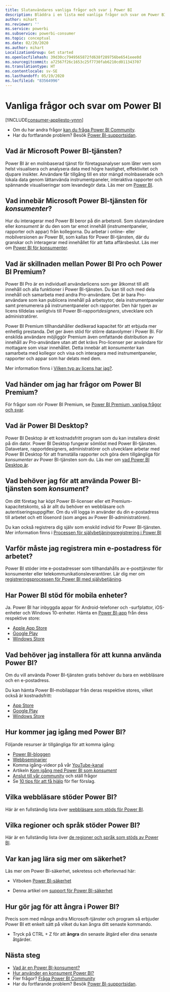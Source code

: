 ```yaml
---
title: Slutanvändares vanliga frågor och svar i Power BI
description: Bläddra i en lista med vanliga frågor och svar om Power BI-tjänsten och Power BI-mobilapparna.
author: mihart
ms.reviewer: ''
ms.service: powerbi
ms.subservice: powerbi-consumer
ms.topic: conceptual
ms.date: 02/20/2020
ms.author: mihart
LocalizationGroup: Get started
ms.openlocfilehash: 39d30cc7949565872fd638f289756be6541eee0d
ms.sourcegitcommit: a72567f26c1653c25f7730fab6210cd011343707
ms.translationtype: HT
ms.contentlocale: sv-SE
ms.lasthandoff: 05/19/2020
ms.locfileid: "83564996"
---
```

# <a name="frequently-asked-questions-about-power-bi"></a>Vanliga frågor och svar om Power BI

[!INCLUDE[consumer-appliesto-ynnn](../includes/consumer-appliesto-ynnn.md)]

* Om du har andra frågor [kan du fråga Power BI Community](https://community.powerbi.com/).
* Har du fortfarande problem? Besök [Power BI-supportsidan](https://powerbi.microsoft.com/support/).

## <a name="what-is-the-microsoft-power-bi-service"></a>Vad är Microsoft Power BI-tjänsten?

Power BI är en molnbaserad tjänst för företagsanalyser som låter vem som helst visualisera och analysera data med högre hastighet, effektivitet och djupare insikter. Användare får tillgång till en stor mängd molnbaserade och lokala data genom lättanvända instrumentpaneler, interaktiva rapporter och spännande visualiseringar som levandegör data. Läs mer om [Power BI](../fundamentals/power-bi-overview.md).

## <a name="what-is-the-microsoft-power-bi-service-for-consumers"></a>Vad innebär Microsoft Power BI-tjänsten för *konsumenter*?

Hur du interagerar med Power BI beror på din arbetsroll. Som slutanvändare eller *konsument* är du den som tar emot innehåll (instrumentpaneler, rapporter och appar) från kollegorna. Du arbetar i online- eller mobilversionen av Power BI, som kallas för Power BI-tjänsten, där du granskar och interagerar med innehållet för att fatta affärsbeslut.  Läs mer om [Power BI för konsumenter](index.yml).


## <a name="whats-the-difference-between-power-bi-pro-and-power-bi-premium"></a>Vad är skillnaden mellan Power BI Pro och Power BI Premium?

Power BI Pro är en individuell användarlicens som ger åtkomst till allt innehåll och alla funktioner i Power BI-tjänsten. Du kan till och med dela innehåll och samarbeta med andra Pro-användare. Det är bara Pro-användare som kan publicera innehåll på arbetsytor, dela instrumentpaneler samt prenumerera på instrumentpaneler och rapporter. Den här typen av licens tilldelas vanligtvis till Power BI-rapport*designers*, utvecklare och administratörer. 

Power BI Premium tillhandahåller dedikerad kapacitet för att erbjuda mer enhetlig prestanda. Det ger även stöd för större datavolymer i Power BI. För enskilda användare möjliggör Premium även omfattande distribution av innehåll av Pro-användare utan att det krävs Pro-licenser per användare för mottagare som visar innehållet. Detta innebär att *konsumenter* kan samarbeta med kollegor och visa och interagera med instrumentpaneler, rapporter och appar som har delats med dem. 

Mer information finns i [Vilken typ av licens har jag?](end-user-license.md).

## <a name="what-if-i-have-questions-about-power-bi-premium"></a>Vad händer om jag har frågor om Power BI Premium?

För frågor som rör Power BI Premium, se [Power BI Premium, vanliga frågor och svar](../admin/service-premium-faq.md).

## <a name="what-is-power-bi-desktop"></a>Vad är Power BI Desktop?

Power BI Desktop är ett kostnadsfritt program som du kan installera direkt på din dator. Power BI Desktop fungerar sömlöst med Power BI-tjänsten.  Datavetare, rapportdesigners, administratörer och utvecklare arbetar med Power BI Desktop för att framställa rapporter och göra dem tillgängliga för *konsumenter* av Power BI-tjänsten som du. Läs mer om [vad Power BI Desktop är](../fundamentals/desktop-what-is-desktop.md).

## <a name="what-do-i-need-to-use-the-power-bi-service-as-a-consumer"></a>Vad behöver jag för att använda Power BI-tjänsten som *konsument*?

Om ditt företag har köpt Power BI-licenser eller ett Premium-kapacitetskonto, så är allt du behöver en webbläsare och autentiseringsuppgifter. Om du vill logga in använder du din e-postadress till arbetet och ett lösenord (som anges av Power BI-administratören).  

Du kan också registrera dig själv som enskild individ för Power BI-tjänsten. Mer information finns i [Processen för självbetjäningsregistrering i Power BI](../fundamentals/service-self-service-signup-for-power-bi.md)

## <a name="why-do-i-have-to-sign-up-with-my-work-email"></a>Varför måste jag registrera min e-postadress för arbetet?

Power BI stöder inte e-postadresser som tillhandahålls av e-posttjänster för konsumenter eller telekommunikationsleverantörer. Lär dig mer om [registreringsprocessen för Power BI med självbetjäning](../fundamentals/service-self-service-signup-for-power-bi.md).

## <a name="does-power-bi-support-mobile-devices"></a>Har Power BI stöd för mobila enheter?

Ja. Power BI har inbyggda appar för Android-telefoner och -surfplattor, iOS-enheter och Windows 10-enheter. Hämta en [Power BI-app](https://powerbi.microsoft.com/mobile) från dess respektive store:  

* [Apple App Store](https://go.microsoft.com/fwlink/?LinkId=526218)
* [Google Play](https://go.microsoft.com/fwlink/?LinkID=544867&clcid=0x409)
* [Windows Store](https://go.microsoft.com/fwlink/?LinkId=526478)

## <a name="what-do-i-need-to-install-to-use-power-bi"></a>Vad behöver jag installera för att kunna använda Power BI?

Om du vill använda Power BI-tjänsten gratis behöver du bara en webbläsare och en e-postadress.

Du kan hämta Power BI-mobilappar från deras respektive stores, vilket också är kostnadsfritt:

* [App Store](https://go.microsoft.com/fwlink/?LinkId=526218)
* [Google Play](https://go.microsoft.com/fwlink/?LinkID=544867&clcid=0x409)
* [Windows Store](https://go.microsoft.com/fwlink/?LinkId=526478)

## <a name="where-do-i-get-started-with-power-bi"></a>Hur kommer jag igång med Power BI?

Följande resurser är tillgängliga för att komma igång:

* [Power BI-bloggen](https://powerbi.microsoft.com/blog/)
* [Webbseminarier](../fundamentals/webinars.md)
* Komma igång-videor på vår [YouTube-kanal](https://www.youtube.com/user/mspowerbi)
* Artikeln [Kom igång med Power BI som *konsument*](index.yml)
* [Anslut till vår community](https://community.powerbi.com/) och ställ frågor
* Se [10 tips för att få hjälp](../fundamentals/service-tips-for-finding-help.md) för fler förslag.

## <a name="what-browsers-does-power-bi-support"></a>Vilka webbläsare stöder Power BI?

Här är en fullständig lista över [webbläsare som stöds för Power BI](../fundamentals/power-bi-browsers.md).

## <a name="what-regions-and-languages-does-power-bi-support"></a>Vilka regioner och språk stöder Power BI?

Här är en fullständig lista över [de regioner och språk som stöds av Power BI](../fundamentals/supported-languages-countries-regions.md).

## <a name="where-can-i-learn-more-about-security"></a>Var kan jag lära sig mer om säkerhet?

Läs mer om Power BI-säkerhet, sekretess och efterlevnad här:

* Vitboken [Power BI-säkerhet](https://go.microsoft.com/fwlink/?LinkId=829185)

* Denna artikel om [support för Power BI-säkerhet](../admin/service-admin-power-bi-security.md)

## <a name="how-do-i-undo-in-power-bi"></a>Hur gör jag för att ångra i Power BI?

Precis som med många andra Microsoft-tjänster och program så erbjuder Power BI ett enkelt sätt på vilket du kan ångra ditt senaste kommando.

* Tryck på CTRL + Z för att **ångra** din senaste åtgärd eller dina senaste åtgärder.

## <a name="next-steps"></a>Nästa steg

* [Vad är en Power BI-konsument?](end-user-consumer.md)
* [Hur använder en konsument Power BI?](end-user-reading-view.md)
* Fler frågor? [Fråga Power BI Community](https://community.powerbi.com/)
* Har du fortfarande problem? Besök [Power BI-supportsidan](https://powerbi.microsoft.com/support/).